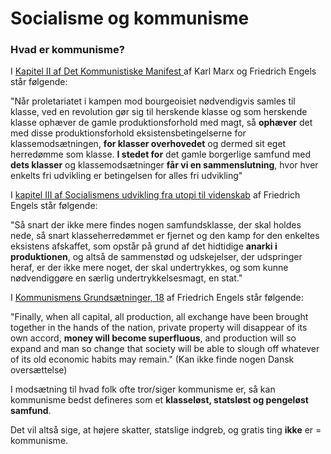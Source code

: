 # Socialisme og kommunisme

### Hvad er kommunisme?

I [Kapitel II af Det Kommunistiske Manifest ](https://www.marxists.org/dansk/marx/48-manif/manif2.htm)af Karl Marx og Friedrich Engels står følgende:

"Når proletariatet i kampen mod bourgeoisiet nødvendigvis samles til klasse, ved en revolution gør sig til herskende klasse og som herskende klasse ophæver de gamle produktionsforhold med magt, så **ophæver** det med disse produktionsforhold eksistensbetingelserne for klassemodsætningen, **for klasser overhovedet** og dermed sit eget herredømme som klasse. **I stedet for** det gamle borgerlige samfund med **dets klasser** og klassemodsætninger **får vi en sammenslutning**, hvor hver enkelts fri udvikling er betingelsen for alles fri udvikling"

I [kapitel III af Socialismens udvikling fra utopi til videnskab](https://www.marxists.org/dansk/marx/1877/utopi/utopi-3.htm) af Friedrich Engels står følgende:

"Så snart der ikke mere findes nogen samfundsklasse, der skal holdes nede, så snart klasseherredømmet er fjernet og den kamp for den enkeltes eksistens afskaffet, som opstår på grund af det hidtidige **anarki i produktionen**, og altså de sammenstød og udskejelser, der udspringer heraf, er der ikke mere noget, der skal undertrykkes, og som kunne nødvendiggøre en særlig undertrykkelsesmagt, en stat."

I [Kommunismens Grundsætninger, 18](https://www.marxists.org/archive/marx/works/1847/11/prin-com.htm) af Friedrich Engels står følgende:&#x20;

"Finally, when all capital, all production, all exchange have been brought together in the hands of the nation, private property will disappear of its own accord, **money will become superfluous**, and production will so expand and man so change that society will be able to slough off whatever of its old economic habits may remain." (Kan ikke finde nogen Dansk oversættelse)

I modsætning til hvad folk ofte tror/siger kommunisme er, så kan kommunisme bedst defineres som et **klasseløst, statsløst og pengeløst samfund**.&#x20;

Det vil altså sige, at højere skatter, statslige indgreb, og gratis ting **ikke** er = kommunisme.&#x20;
